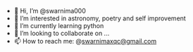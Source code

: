 - 👋 Hi, I’m @swarnima000
- 👀 I’m interested in astronomy, poetry and self improvement
- 🌱 I’m currently learning python
- 💞️ I’m looking to collaborate on ...
- 📫 How to reach me: @swarnimaxqc@gmail.com

<!---
swarnima000/swarnima000 is a ✨ special ✨ repository because its `README.md` (this file) appears on your GitHub profile.
You can click the Preview link to take a look at your changes.
--->
